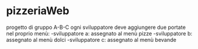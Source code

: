 # pizzeriaWeb
progetto di gruppo A-B-C
ogni sviluppatore deve aggiungere due portate nel proprio menù:
-sviluppatore a: assegnato al menù pizze
-sviluppatore b: assegnato al menù dolci
-sviluppatore c: assegnato al menù bevande
